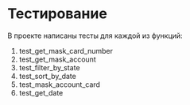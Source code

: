 # Тестирование

В проекте написаны тесты для каждой из функций:
1. test_get_mask_card_number
2. test_get_mask_account
3. test_filter_by_state
4. test_sort_by_date
5. test_mask_account_card
6. test_get_date
